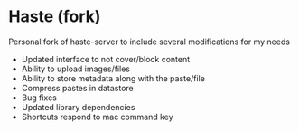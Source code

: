 # Haste (fork)

Personal fork of haste-server to include several modifications for my needs
- Updated interface to not cover/block content
- Ability to upload images/files
- Ability to store metadata along with the paste/file
- Compress pastes in datastore
- Bug fixes
 - Updated library dependencies
 - Shortcuts respond to mac command key
